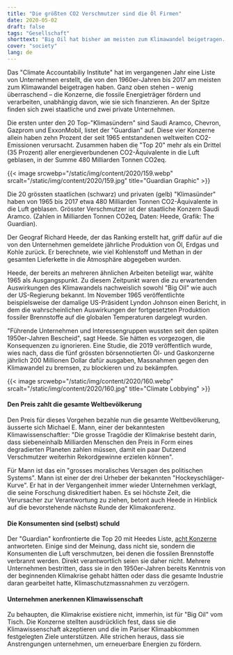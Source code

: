 ```yaml
---
title: "Die größten CO2 Verschmutzer sind die Öl Firmen"
date: 2020-05-02
draft: false
tags: "Gesellschaft"
shorttext: "Big Oil hat bisher am meisten zum Klimawandel beigetragen. Dabei wussten die Unternehmen bereits früh um die Gefahren."
cover: "society"
lang: de
---
```


Das "Climate Accountabiliy Institute" hat im vergangenen Jahr eine Liste von Unternehmen erstellt, die von den 1960er-Jahren bis 2017 am meisten zum Klimawandel beigetragen haben. Ganz oben stehen – wenig überraschend – die Konzerne, die fossile Energieträger fördern und verarbeiten, unabhängig davon, wie sie sich finanzieren. An der Spitze finden sich zwei staatliche und zwei private Unternehmen.

Die ersten unter den 20 Top-"Klimasündern" sind Saudi Aramco, Chevron, Gazprom und ExxonMobil, listet der "Guardian" auf. Diese vier Konzerne allein haben zehn Prozent der seit 1965 entstandenen weltweiten CO2-Emissionen verursacht. Zusammen haben die "Top 20" mehr als ein Drittel (35 Prozent) aller energieverbundenen CO2-Äquivalente in die Luft geblasen, in der Summe 480 Milliarden Tonnen CO2eq.

{{< image srcwebp="/static/img/content/2020/159.webp" srcalt="/static/img/content/2020/159.jpg" title="Guardian Graphic" >}}

Die 20 grössten staatlichen (schwarz) und privaten (gelb) "Klimasünder" haben von 1965 bis 2017 etwa 480 Milliarden Tonnen CO2-Äquivalente in die Luft geblasen. Grösster Verschmutzer ist der staatliche Konzern Saudi Aramco. (Zahlen in Milliarden Tonnen CO2eq, Daten: Heede, Grafik: The Guardian).

Der Geograf Richard Heede, der das Ranking erstellt hat, griff dafür auf die von den Unternehmen gemeldete jährliche Produktion von Öl, Erdgas und Kohle zurück. Er berechnete, wie viel Kohlenstoff und Methan in der gesamten Lieferkette in die Atmosphäre abgegeben wurden.

Heede, der bereits an mehreren ähnlichen Arbeiten beteiligt war, wählte 1965 als Ausgangspunkt. Zu diesem Zeitpunkt waren die zu erwartenden Auswirkungen des Klimawandels nachweislich sowohl "Big Oil" wie auch der US-Regierung bekannt. Im November 1965 veröffentlichte beispielsweise der damalige US-Präsident Lyndon Johnson einen Bericht, in dem die wahrscheinlichen Auswirkungen der fortgesetzten Produktion fossiler Brennstoffe auf die globalen Temperaturen dargelegt wurden.

"Führende Unternehmen und Interessengruppen wussten seit den späten 1950er-Jahren Bescheid", sagt Heede. Sie hätten es vorgezogen, die Konsequenzen zu ignorieren. Eine Studie, die 2019 veröffentlich wurde, wies nach, dass die fünf grössten börsennotierten Öl- und Gaskonzerne jährlich 200 Millionen Dollar dafür ausgaben, Massnahmen gegen den Klimawandel zu bremsen, zu blockieren und zu bekämpfen.

{{< image srcwebp="/static/img/content/2020/160.webp" srcalt="/static/img/content/2020/160.jpg" title="Climate Lobbying" >}}

#### Den Preis zahlt die gesamte Weltbevölkerung

Den Preis für dieses Vorgehen bezahle nun die gesamte Weltbevölkerung, äusserte sich Michael E. Mann, einer der bekanntesten Klimawissenschaftler: "Die grosse Tragödie der Klimakrise besteht darin, dass siebeneinhalb Milliarden Menschen den Preis in Form eines degradierten Planeten zahlen müssen, damit ein paar Dutzend Verschmutzer weiterhin Rekordgewinne erzielen können".

Für Mann ist das ein "grosses moralisches Versagen des politischen Systems". Mann ist einer der drei Urheber der bekannten "Hockeyschläger-Kurve". Er hat in der Vergangenheit immer wieder Unternehmen verklagt, die seine Forschung diskreditiert haben. Es sei höchste Zeit, die Verursacher zur Verantwortung zu ziehen, betont auch Heede in Hinblick auf die bevorstehende nächste Runde der Klimakonferenz.

#### Die Konsumenten sind (selbst) schuld

Der "Guardian" konfrontierte die Top 20 mit Heedes Liste, [acht Konzerne](https://www.theguardian.com/environment/2019/oct/09/climate-emergency-what-oil-gas-giants-say "Climate emergency: what the oil, coal and gas giants say") antworteten. Einige sind der Meinung, dass nicht sie, sondern die Konsumenten die Luft verschmutzen, bei denen die fossilen Brennstoffe verbrannt werden. Direkt verantwortlich seien sie daher nicht. Mehrere Unternehmen bestritten, dass sie in den 1950er-Jahren bereits Kenntnis von der beginnenden Klimakrise gehabt hätten oder dass die gesamte Industrie daran gearbeitet hatte, Klimaschutzmassnahmen zu verzögern.

#### Unternehmen anerkennen Klimawissenschaft

Zu behaupten, die Klimakrise existiere nicht, immerhin, ist für "Big Oil" vom Tisch. Die Konzerne stellten ausdrücklich fest, dass sie die Klimawissenschaft akzeptieren und die im Pariser Klimaabkommen festgelegten Ziele unterstützen. Alle strichen heraus, dass sie Anstrengungen unternehmen, um erneuerbare Energien zu fördern.

